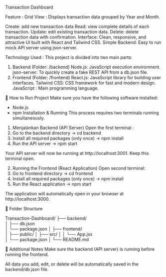 Transaction Dashboard

Feature : 
Grid View : Displays transaction data grouped by Year and Month.

Create: add new transaction data 
Read: view complete details of each transaction.
Update: edit existing transaction data.
Delete: delete transaction data with confirmation.
Interface: Clean, responsive, and attractive UI built with React and Tailwind CSS.
Simple Backend: Easy to run mock API server using json-server.

Technology Used : 
This project is divided into two main parts:
1. Backend (Folder: /backend)
Node.js: JavaScript execution environment.
json-server: To quickly create a fake REST API from a db.json file.
2. Frontend (Folder: /frontend)
React.js: JavaScript library for building user interfaces.
Tailwind CSS: CSS framework for fast and modern design.
JavaScript : Main programming language.

🚀 How to Run Project
Make sure you have the following software installed:
- Node.js 
- npm
Installation & Running
This process requires two terminals running simultaneously.

1. Menjalankan Backend (API Server)
Open the first terminal :
1. Go to the backend directory -> cd backend
2. Install all required packages (only once) -> npm install
3. Run the API server -> npm start

Your API server will now be running at http://localhost:3001. Keep this terminal open.

2. Running the Frontend (React Application)
Open second terminal:
1. Go to frontend directory -> cd frontend
2. Install all required packages (only once) -> npm install
3. Run the React application -> npm start

The application will automatically open in your browser at http://localhost:3000.

📁 Folder Structure

Transaction-Dashboard/
├── backend/              
│   ├── db.json          
│   └── package.json
│
├── frontend/            
│   ├── public/
│   ├── src/
│   │   └── App.jsx       
│   └── package.json
│
└── README.md           

📝 Additional Notes
Make sure the backend (API server) is running before running the frontend.

All data you add, edit, or delete will be automatically saved in the backend/db.json file.
